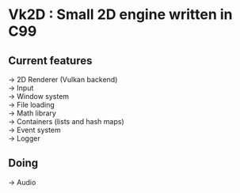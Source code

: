# Vk2D : Small 2D engine written in C99

## Current features

-> 2D Renderer (Vulkan backend)  
-> Input  
-> Window system  
-> File loading  
-> Math library  
-> Containers (lists and hash maps)  
-> Event system  
-> Logger  

## Doing

-> Audio

